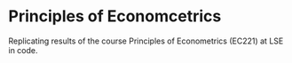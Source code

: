 # Principles of Economcetrics
Replicating results of the course Principles of Econometrics (EC221) at LSE in code.
